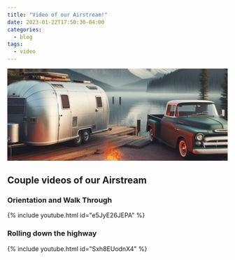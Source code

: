 ```yaml
---
title: "Video of our Airstream!"
date: 2023-01-22T17:50:30-04:00
categories:
  - blog
tags:
  - video
---
```


![banner](https://raw.githubusercontent.com/aslakehouse/aslakehouse.github.io/main/assets/images/aslhbanner.jpg)

## Couple videos of our Airstream

### Orientation and Walk Through

{% include youtube.html id="e5JyE26JEPA" %}

### Rolling down the highway

{% include youtube.html id="Sxh8EUodnX4" %}